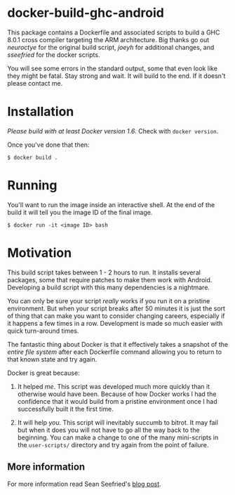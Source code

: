 # docker-build-ghc-android

This package contains a Dockerfile and associated scripts to build a GHC 8.0.1
cross compiler targeting the ARM architecture. Big thanks go out _neuroctye_ for
the original build script, _joeyh_ for additional changes, and _sseefried_ for
the docker scripts.

You will see some errors in the standard output, some that even look like they
might be fatal. Stay strong and wait. It will build to the end. If it doesn't
please contact me.

# Installation

_Please build with at least Docker version 1.6_. Check with `docker version`.

Once you've done that then:

    $ docker build .

# Running

You'll want to run the image inside an interactive shell. At the end of the
build it will tell you the image ID of the final image.

    $ docker run -it <image ID> bash

# Motivation

This build script takes between 1 - 2 hours to run. It installs several
packages, some that require patches to make them work with Android. Developing a
build script with this many dependencies is a nightmare.

You can only be sure your script _really_ works if you run it on a pristine
environment. But when your script breaks after 50 minutes it is just the sort of
thing that can make you want to consider changing careers, especially if it
happens a few times in a row. Development is made so much easier with quick
turn-around times.

The fantastic thing about Docker is that it effectively takes a snapshot of the
_entire file system_ after each Dockerfile command allowing you to return to
that known state and try again.

Docker is great because:

1.  It helped _me_. This script was developed much more quickly than it
    otherwise would have been. Because of how Docker works I had the confidence
    that it would build from a pristine environment once I had successfully
    built it the first time.

2) It will help _you_. This script will inevitably succumb to bitrot. It may
   fail but when it does you will not have to go all the way back to the
   beginning. You can make a change to one of the many mini-scripts in the
   `user-scripts/` directory and try again from the point of failure.

## More information

For more information read Sean Seefried's
[blog post](http://lambdalog.seanseefried.com/posts/2014-12-12-docker-build-scripts.html).
